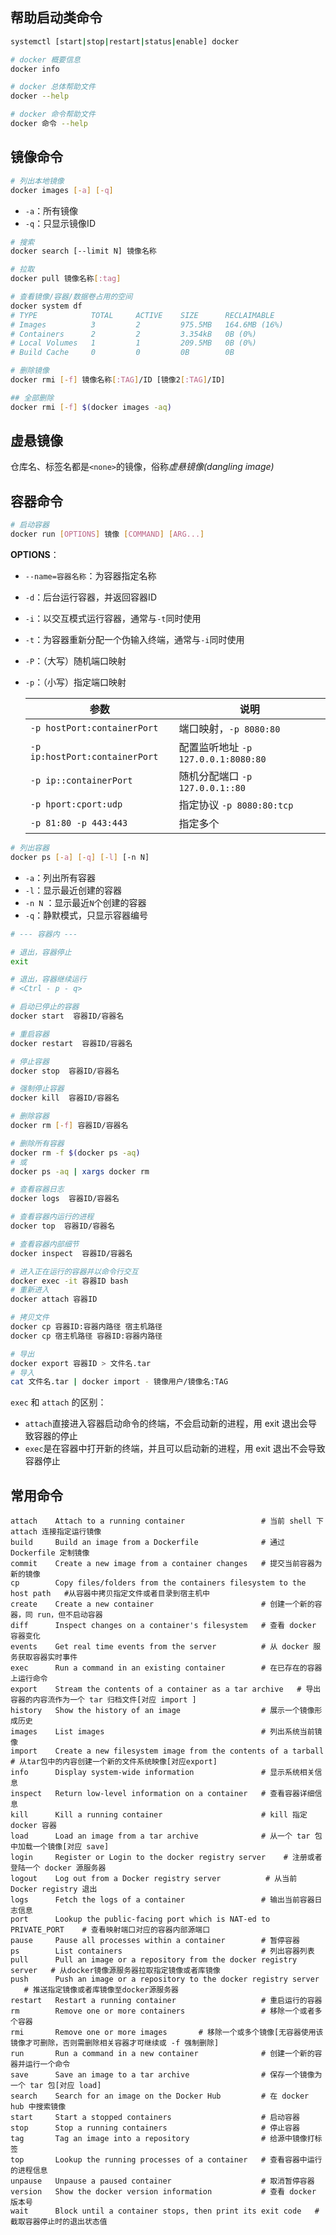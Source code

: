 ## 帮助启动类命令

```bash
systemctl [start|stop|restart|status|enable] docker

# docker 概要信息
docker info

# docker 总体帮助文件
docker --help

# docker 命令帮助文件
docker 命令 --help
```

## 镜像命令

```bash
# 列出本地镜像
docker images [-a] [-q]
```

- `-a`：所有镜像
- `-q`：只显示镜像ID

```bash
# 搜索
docker search [--limit N] 镜像名称

# 拉取
docker pull 镜像名称[:tag]

# 查看镜像/容器/数据卷占用的空间
docker system df
# TYPE            TOTAL     ACTIVE    SIZE      RECLAIMABLE
# Images          3         2         975.5MB   164.6MB (16%)
# Containers      2         2         3.354kB   0B (0%)
# Local Volumes   1         1         209.5MB   0B (0%)
# Build Cache     0         0         0B        0B

# 删除镜像
docker rmi [-f] 镜像名称[:TAG]/ID [镜像2[:TAG]/ID]

## 全部删除
docker rmi [-f] $(docker images -aq)
```

## 虚悬镜像

仓库名、标签名都是`<none>`的镜像，俗称*虚悬镜像(dangling image)*

## 容器命令

```bash
# 启动容器
docker run [OPTIONS] 镜像 [COMMAND] [ARG...]
```

**OPTIONS**：

- `--name=容器名称`：为容器指定名称

- `-d`：后台运行容器，并返回容器ID

- `-i`：以交互模式运行容器，通常与`-t`同时使用

- `-t`：为容器重新分配一个伪输入终端，通常与`-i`同时使用

- `-P`：（大写）随机端口映射

- `-p`：（小写）指定端口映射

  | 参数                           | 说明                                |
  | ------------------------------ | ----------------------------------- |
  | `-p hostPort:containerPort`    | 端口映射，`-p 8080:80`              |
  | `-p ip:hostPort:containerPort` | 配置监听地址 `-p 127.0.0.1:8080:80` |
  | `-p ip::containerPort`         | 随机分配端口 `-p 127.0.0.1::80`     |
  | `-p hport:cport:udp`           | 指定协议 `-p 8080:80:tcp`           |
  | `-p 81:80 -p 443:443`          | 指定多个                            |

```bash
# 列出容器
docker ps [-a] [-q] [-l] [-n N]
```

- `-a`：列出所有容器
- `-l`：显示最近创建的容器
- `-n N` ：显示最近`N`个创建的容器
- `-q`：静默模式，只显示容器编号

```bash
# --- 容器内 ---

# 退出，容器停止
exit

# 退出，容器继续运行
# <Ctrl - p - q>
```

```bash
# 启动已停止的容器
docker start  容器ID/容器名

# 重启容器
docker restart  容器ID/容器名

# 停止容器
docker stop  容器ID/容器名

# 强制停止容器
docker kill  容器ID/容器名

# 删除容器
docker rm [-f] 容器ID/容器名

# 删除所有容器
docker rm -f $(docker ps -aq)
# 或
docker ps -aq | xargs docker rm

# 查看容器日志
docker logs  容器ID/容器名

# 查看容器内运行的进程
docker top  容器ID/容器名

# 查看容器内部细节
docker inspect  容器ID/容器名

# 进入正在运行的容器并以命令行交互
docker exec -it 容器ID bash
# 重新进入
docker attach 容器ID

# 拷贝文件
docker cp 容器ID:容器内路径 宿主机路径
docker cp 宿主机路径 容器ID:容器内路径

# 导出
docker export 容器ID > 文件名.tar
# 导入
cat 文件名.tar | docker import - 镜像用户/镜像名:TAG
```

`exec` 和 `attach` 的区别：

- `attach`直接进入容器启动命令的终端，不会启动新的进程，用 exit 退出会导致容器的停止
- `exec`是在容器中打开新的终端，并且可以启动新的进程，用 exit 退出不会导致容器停止

## 常用命令

```
attach    Attach to a running container                 # 当前 shell 下 attach 连接指定运行镜像 
build     Build an image from a Dockerfile              # 通过 Dockerfile 定制镜像 
commit    Create a new image from a container changes   # 提交当前容器为新的镜像 
cp        Copy files/folders from the containers filesystem to the host path   #从容器中拷贝指定文件或者目录到宿主机中 
create    Create a new container                        # 创建一个新的容器，同 run，但不启动容器 
diff      Inspect changes on a container's filesystem   # 查看 docker 容器变化 
events    Get real time events from the server          # 从 docker 服务获取容器实时事件 
exec      Run a command in an existing container        # 在已存在的容器上运行命令 
export    Stream the contents of a container as a tar archive   # 导出容器的内容流作为一个 tar 归档文件[对应 import ] 
history   Show the history of an image                  # 展示一个镜像形成历史 
images    List images                                   # 列出系统当前镜像 
import    Create a new filesystem image from the contents of a tarball # 从tar包中的内容创建一个新的文件系统映像[对应export] 
info      Display system-wide information               # 显示系统相关信息 
inspect   Return low-level information on a container   # 查看容器详细信息 
kill      Kill a running container                      # kill 指定 docker 容器 
load      Load an image from a tar archive              # 从一个 tar 包中加载一个镜像[对应 save] 
login     Register or Login to the docker registry server    # 注册或者登陆一个 docker 源服务器 
logout    Log out from a Docker registry server          # 从当前 Docker registry 退出 
logs      Fetch the logs of a container                 # 输出当前容器日志信息 
port      Lookup the public-facing port which is NAT-ed to PRIVATE_PORT    # 查看映射端口对应的容器内部源端口 
pause     Pause all processes within a container        # 暂停容器 
ps        List containers                               # 列出容器列表 
pull      Pull an image or a repository from the docker registry server   # 从docker镜像源服务器拉取指定镜像或者库镜像 
push      Push an image or a repository to the docker registry server    # 推送指定镜像或者库镜像至docker源服务器 
restart   Restart a running container                   # 重启运行的容器 
rm        Remove one or more containers                 # 移除一个或者多个容器 
rmi       Remove one or more images       # 移除一个或多个镜像[无容器使用该镜像才可删除，否则需删除相关容器才可继续或 -f 强制删除] 
run       Run a command in a new container              # 创建一个新的容器并运行一个命令 
save      Save an image to a tar archive                # 保存一个镜像为一个 tar 包[对应 load] 
search    Search for an image on the Docker Hub         # 在 docker hub 中搜索镜像 
start     Start a stopped containers                    # 启动容器 
stop      Stop a running containers                     # 停止容器 
tag       Tag an image into a repository                # 给源中镜像打标签 
top       Lookup the running processes of a container   # 查看容器中运行的进程信息 
unpause   Unpause a paused container                    # 取消暂停容器 
version   Show the docker version information           # 查看 docker 版本号 
wait      Block until a container stops, then print its exit code   # 截取容器停止时的退出状态值 
```


